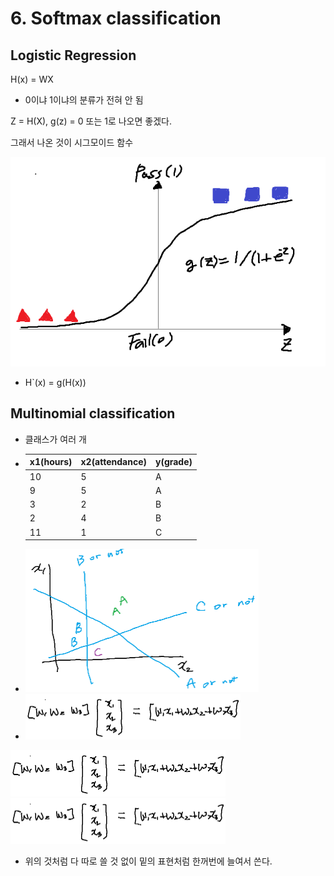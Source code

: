 # 6. Softmax classification

## Logistic Regression

H(x) = WX

- 0이냐 1이냐의 분류가 전혀 안 됨

Z = H(X), g(z) = 0 또는 1로 나오면 좋겠다.

그래서 나온 것이 시그모이드 함수

![](pic/gzfunc.PNG)

- H`(x) = g(H(x))

## Multinomial classification

- 클래스가 여러 개

- | x1(hours) | x2(attendance) | y(grade) |
  | --------- | -------------- | -------- |
  | 10        | 5              | A        |
  | 9         | 5              | A        |
  | 3         | 2              | B        |
  | 2         | 4              | B        |
  | 11        | 1              | C        |

- <img src="pic/multi_cf2.PNG" style="zoom:50%;" />

- <img src="pic/multi_cf4.PNG" style="zoom:50%;" />



<img src="pic/multi_cf4.PNG" style="zoom:50%;" />

<img src="pic/multi_cf4.PNG" style="zoom:50%;" />

- 위의 것처럼 다 따로 쓸 것 없이 밑의 표현처럼 한꺼번에 늘여서 쓴다.

